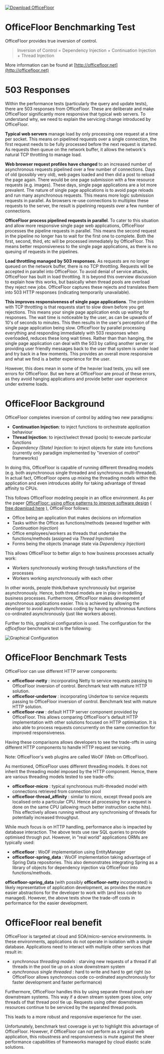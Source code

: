 [![Download OfficeFloor](https://a.fsdn.com/con/app/sf-download-button)](https://sourceforge.net/projects/officefloor/files/latest/download)

# OfficeFloor Benchmarking Test

OfficeFloor provides true inversion of control.

> Inversion of Control = Dependency Injection + Continuation Injection + Thread Injection

More information can be found at [http://officefloor.net](http://officefloor.net)


# 503 Responses

 Within the performance tests (particularly the query and update tests), there are 503 responses from OfficeFloor.  These are deliberate and make OfficeFloor significantly more responsive that typical web servers.  To understand why, we need to explain the servicing change introduced by OfficeFloor.
 
 **Typical web servers** manage load by only processing one request at a time per socket.  This means on pipelined requests over a single connection, the first request needs to be fully processed before the next request is started.  As requests then queue on the network buffer, it allows the network's natural TCP throttling to manage load.
 
 **Web browser request profiles have changed** to an increased number of asynchronous requests pipelined over a few number of connections.  Days of old (possibly very old), web pages loaded and then did a post to reload the page again.  There would be one page submission with a few resource requests (e.g. images).  These days, single page applications are a lot more prevalent.  The nature of single page applications is to avoid page reloads and run many asynchronous requests.  This means more logic submission requests in parallel.  As browsers re-use connections to multiplex these requests to the server, the result is pipelining requests over a few number of connections.
 
 **OfficeFloor process pipelined requests in parallel**.  To cater to this situation and allow more responsive single page web applications, OfficeFloor processes the pipeline requests in parallel.  This means the second request in the pipeline no longer has to wait for the first one to complete.  Both the first, second, third, etc will be processed immediately by OfficeFloor.  This means better responsiveness to the single page applications, as there is no queuing of requests in the pipelines.
 
 **Load throttling managed by 503 responses.**  As requests are no longer queued on the network buffer, there is no TCP throttling.  Requests will be accepted in parallel into OfficeFloor.  To avoid denial of service attacks, OfficeFloor has built in load throttling.  It is beyond this overview discussion to explain how this works, but basically when thread pools are overload they reject new jobs.  OfficeFloor captures these rejects and translates them into 503 HTTP responses (indicating temporarily unavailable).
 
 **This improves responsiveness of single page applications**.  The problem with TCP throttling is that requests start to slow down before you get rejections.  This means your single page application ends up waiting for responses.  The wait time is noticeable by the user, as can be upwards of 10's of seconds to minutes.  This then results in the user's perception of the single page application being slow.  OfficeFloor by parallel processing everything and responding immediately with 503 responses when overloaded, reduces these long wait times.  Rather than than hanging, the single page application can deal with the 503 by calling another server or providing user friendly messages back to the user that system is under load and try back in a few moments.  This provides an overall more responsive and what we find is a better experience for the user.
 
 However, this does mean in some of the heavier load tests, you will see errors for OfficeFloor.  But we here at OfficeFloor are proud of these errors, as they avoid hanging applications and provide better user experience under extreme loads.

 
# OfficeFloor Background

OfficeFloor completes inversion of control by adding two new paradigms:

* **Continuation Injection**: to inject functions to orchestrate application behaviour
* **Thread Injection**: to inject/select thread (pools) to execute particular functions
* *Dependency (State) Injection*: to inject objects for state into functions (currently only paradigm implemented by "inversion of control" frameworks)
 
In doing this, OfficeFloor is capable of running different threading models (e.g. both asynchronous single threaded and synchronous multi-threaded).  In actual fact, OfficeFloor opens up mixing the threading models within the application and even introduces ability for taking advantage of thread affinity to CPUs.

This follows OfficeFloor modeling people in an office environment.  As per the paper [OfficeFloor: using office patterns to improve software design](http://doi.acm.org/10.1145/2739011.2739013) ( [free download here](http://www.officefloor.net/about.html) ), OfficeFloor follows:

* Office being an application that makes decisions on information
* Tasks within the Office as functions/methods (weaved together with *Continuation Injection*)
* Office employees/workers as threads that undertake the functions/methods (assigned via *Thread Injection*)
* Forms being the objects (manage state via *Dependency Injection*)

This allows OfficeFloor to better align to how business processes actually work:

* Workers synchronously working through tasks/functions of the processes
* Workers working asynchronously with each other

In other words, people think/behave synchronously but organise asynchronously.  Hence, both thread models are in play in modelling business processes.  Furthermore, OfficeFloor makes development of asynchronous applications easier.  This is achieved by allowing the developer to avoid asynchronous coding by having synchronous functions co-ordinated asynchronously (just like workers above).

Further to this, graphical configuration is used.  The configuration for the *officefloor* benchmark test is the following:

![Graphical Configuration](configuration.png "OfficeFloor graphical configuration")


# OfficeFloor Benchmark Tests

OfficeFloor can use different HTTP server components:

* **officefloor-netty** : incorporating Netty to service requests passing to OfficeFloor inversion of control.  Benchmark test with mature HTTP solution.
* **officefloor-undertow** : incorporating Undertow to service requests passing to OfficeFloor inversion of control.  Benchmark test with mature HTTP solution.
* **officefloor-raw** : default HTTP server component provided by OfficeFloor.  This allows comparing OfficeFloor's default HTTP implementation with other solutions focused on HTTP optimisation.  It is also able to process requests concurrently on the same connection for improved responsiveness.

Having these comparisons allows developers to see the trade-offs in using different HTTP components to handle HTTP request servicing.

Note: OfficeFloor's web plugins are called WoOF (Web on OfficeFloor).

As mentioned, OfficeFloor uses different threading models.  It does not inherit the threading model imposed by the HTTP component.  Hence, there are various threading models tested to see trade-offs:

* **officefloor-micro** : typical synchronous multi-threaded model with connections retrieved from connection pool
* **officefloor-thread_affinity** : similar to micro, except thread pools are localised onto a particular CPU.  Hence all processing for a request is done on the same CPU (allowing much better instruction cache hits).  This effectively allows running without any synchronising of threads for potentially increased throughput.

While much focus is on HTTP handling, performance also is impacted by database interaction.  The above tests use raw SQL queries to provide optimised through put.  However, in "real world" applications ORMs are typically used:

* **officefloor** : WoOF implementation using EntityManager
* **officefloor-spring_data** : WoOF implementation taking advantage of Spring Data repositories.  This also demonstrates integrating Spring as a library of objects for dependency injection via OfficeFloor into functions/methods.

**officefloor-spring_data** (with possibly **officefloor-netty** incorporated) is likely representative of application development, as provides the mature easier abstractions for the developer to work with (and less code to managed).  However, the above tests show the trade-off costs in performance for the easier development.


# OfficeFloor real benefit

OfficeFloor is targeted at cloud and SOA/micro-service environments.   In these environments, applications do not operate in isolation with a single database.  Applications need to interact with multiple other services that result in:

* *synchronous threading models* : starving new requests of a thread if all threads in the pool tie up on a slow downstream system
* *aynchronous single threaded* : hard to write and hard to get right (so OfficeFloor allows synchronous code co-ordinated asynchronously for faster development and faster performance)

Furthermore, OfficeFloor handles this by using separate thread pools per downstream systems.  This way if a down stream system goes slow, only threads of that thread pool tie up.  Requests using other downstream resources continue to be serviced by the separated thread pools.

This leads to a more robust and responsive experience for the user.

Unfortunately, benchmark test coverage is yet to highlight this advantage of OfficeFloor.  However, if OfficeFloor can not perform as a typical web application, this robustness and responsiveness is mute against the sheer performance capabilities of frameworks managed by cloud elastic scale solutions.

